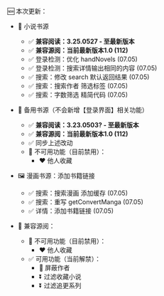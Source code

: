 🆕 本次更新：
- 📙 小说书源
  - ✅ **兼容阅读：3.25.0527 - 至最新版本**
  - ✅ **兼容源阅：当前最新版本1.0 (112)**
  - ✅ 登录检测：优化 handNovels (07.05)
  - ✅ 登录检测：搜索详情输出相同的内容 (07.05)
  - ✅ 搜索：修改 search 默认返回结果 (07.05)
  - ✅ 搜索：搜索作者 筛选标签 (07.05)
  - ✅ 搜索：字数筛选 精简代码 (07.05)


- 📒 备用书源（不会新增【登录界面】相关功能）
  - ✅ **兼容阅读：3.23.0503? - 至最新版本**
  - ✅ **兼容源阅：当前最新版本1.0 (112)**
  - ✅ 同步上述改动
  - 🚫 不可用功能（目前禁用）：
    - ❤️ 他人收藏

  
- 🖼 漫画书源：添加书籍链接
  - ✅ 搜索：搜索漫画 添加缓存 (07.05)
  - ✅ 搜索：重写 getConvertManga (07.05)
  - ✅ 详情：添加书籍链接 (07.05)


- 📖 兼容源阅：
  - 🚫 不可用功能（目前禁用）：
    - ❤️ 他人收藏
  - ✅ 可用功能（当前解禁）：
    - 🚫 屏蔽作者
    - ⏬ 过滤收藏小说
    - ⏬ 过滤追更系列
